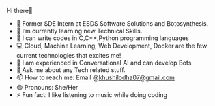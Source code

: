  Hi there👋

- 🔭 Former SDE Intern at ESDS Software Solutions and Botosynthesis.
- 🌱 I’m currently learning new Technical Skills.
- 📝 I can write codes in C,C++,Python programming languages
- 💻 Cloud, Machine Learning, Web Development, Docker are the few current technologies that excites me!
- 🤖 I am experienced in Conversational AI and can develop Bots
- 💬 Ask me about any Tech related stuff.
- 📫 How to reach me: Email @khushilodha07@gmail.com
- 😄 Pronouns: She/Her
- ⚡ Fun fact: I like listening to music while doing coding
